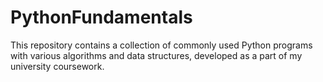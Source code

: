 # PythonFundamentals
This repository contains a collection of commonly used Python programs with various algorithms and data structures, developed as a part of my university coursework.
